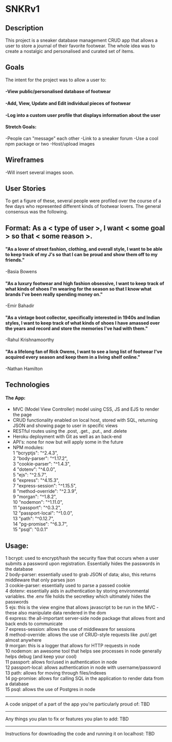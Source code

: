 # SNKRv1
## Description
This project is a sneaker database management CRUD app that allows a user to store a journal of their favorite footwear. The whole idea was to create a nostalgic and personalised and curated set of items.

## Goals
The intent for the project was to allow a user to:
#### -View public/personalised database of footwear
#### -Add, View, Update and Edit individual pieces of footwear
#### -Log into a custom user profile that displays information about the user

#### Stretch Goals:
-People can "message" each other
-Link to a sneaker forum
-Use a cool npm package or two
-Host/upload images

## Wireframes
-Will insert several images soon.

## User Stories
To get a figure of these, several people were profiled over the course of a few days who represented different kinds of footwear lovers. The general consensus was the following.
## Format: As a < type of user >, I want < some goal > so that < some reason >.

#### "As a lover of street fashion, clothing, and overall style, I want to be able to keep track of my J's so that I can be proud and show them off to my friends."
-Basia Bowens

#### "As a luxury footwear and high fashion obsessive, I want to keep track of what kinds of shoes I'm wearing for the season so that I know what brands I've been really spending money on."
-Emir Bahadir

#### "As a vintage boot collector, specifically interested in 1940s and Indian styles, I want to keep track of what kinds of shoes I have amassed over the years and record and store the memories I've had with them."
-Rahul Krishnamoorthy

#### "As a lifelong fan of Rick Owens, I want to see a long list of footwear I've acquired every season and keep them in a living shelf online."
-Nathan Hamilton

## Technologies
#### The App:
- MVC (Model View Controller) model using CSS, JS and EJS to render the page<br>
- CRUD functionality enabled on local host, stored with SQL, returning JSON and showing page to user in specific views<br>
- RESTful routes using the .post, .get., .put., and .delete<br>
- Heroku deployment with Git as well as an back-end<br>
- API's: none for now but will apply some in the future<br>
- NPM modules:<br>
    1 "bcryptjs": "^2.4.3",<br>
    2 "body-parser": "^1.17.2",<br>
    3 "cookie-parser": "^1.4.3",<br>
    4 "dotenv": "^4.0.0",<br>
    5 "ejs": "^2.5.7",<br>
    6 "express": "^4.15.3",<br>
    7 "express-session": "^1.15.5",<br>
    8 "method-override": "^2.3.9",<br>
    9 "morgan": "^1.8.2",<br>
    10 "nodemon": "^1.11.0",<br>
    11 "passport": "^0.3.2",<br>
    12 "passport-local": "^1.0.0",<br>
    13 "path": "^0.12.7",<br>
    14 "pg-promise": "^6.3.7",<br>
    15 "psql": "0.0.1"<br>

## Usage:
1 bcrypt: used to encrypt/hash the security flaw that occurs when a user submits a password upon registration. Essentially hides the passwords in the database<br>
2 body-parser: essentially used to grab JSON of data; also, this returns middleware that only parses json<br>
3 cookie-parser: essentially used to parse a passed cookie<br>
4 dotenv: essentially aids in authentication by storing environmental variables. the .env file holds the secretkey which ultimately hides the passwords<br>
5 ejs: this is the view engine that allows javascript to be run in the MVC - these also manipulate data rendered in the dom<br>
6 express: the all-important server-side node package that allows front and back ends to communicate <br>
7 express-session: allows the use of middleware for sessions<br>
8 method-override: allows the use of CRUD-style requests like .put/.get almost anywhere<br>
9 morgan: this is a logger that allows for HTTP requests in node<br>
10 nodemon: an awesome tool that helps see processes in node generally helps debug (and keep your cool)<br>
11 passport: allows for/used in authentication in node<br>
12 passport-local: allows authentication in node with username/password <br>
13 path: allows for moving through files/indexes<br>
14 pg-promise: allows for calling SQL in the application to render data from a database<br>
15 psql: allows the use of Postgres in node<br>


---
A code snippet of a part of the app you're particularly proud of:
TBD

---
Any things you plan to fix or features you plan to add:
TBD

---
Instructions for downloading the code and running it on localhost:
TBD

